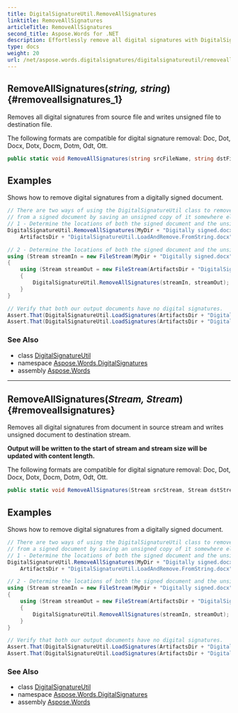 ```yaml
---
title: DigitalSignatureUtil.RemoveAllSignatures
linktitle: RemoveAllSignatures
articleTitle: RemoveAllSignatures
second_title: Aspose.Words for .NET
description: Effortlessly remove all digital signatures with DigitalSignatureUtil's RemoveAllSignatures method. Transform your signed files into clean, unsigned versions easily!
type: docs
weight: 20
url: /net/aspose.words.digitalsignatures/digitalsignatureutil/removeallsignatures/
---
```

## RemoveAllSignatures(*string, string*) {#removeallsignatures_1}

Removes all digital signatures from source file and writes unsigned file to destination file.

The following formats are compatible for digital signature removal: Doc, Dot, Docx, Dotx, Docm, Dotm, Odt, Ott.

```csharp
public static void RemoveAllSignatures(string srcFileName, string dstFileName)
```

## Examples

Shows how to remove digital signatures from a digitally signed document.

```csharp
// There are two ways of using the DigitalSignatureUtil class to remove digital signatures
// from a signed document by saving an unsigned copy of it somewhere else in the local file system.
// 1 - Determine the locations of both the signed document and the unsigned copy by filename strings:
DigitalSignatureUtil.RemoveAllSignatures(MyDir + "Digitally signed.docx",
    ArtifactsDir + "DigitalSignatureUtil.LoadAndRemove.FromString.docx");

// 2 - Determine the locations of both the signed document and the unsigned copy by file streams:
using (Stream streamIn = new FileStream(MyDir + "Digitally signed.docx", FileMode.Open))
{
    using (Stream streamOut = new FileStream(ArtifactsDir + "DigitalSignatureUtil.LoadAndRemove.FromStream.docx", FileMode.Create))
    {
        DigitalSignatureUtil.RemoveAllSignatures(streamIn, streamOut);
    }
}

// Verify that both our output documents have no digital signatures.
Assert.That(DigitalSignatureUtil.LoadSignatures(ArtifactsDir + "DigitalSignatureUtil.LoadAndRemove.FromString.docx").Count, Is.EqualTo(0));
Assert.That(DigitalSignatureUtil.LoadSignatures(ArtifactsDir + "DigitalSignatureUtil.LoadAndRemove.FromStream.docx").Count, Is.EqualTo(0));
```

### See Also

* class [DigitalSignatureUtil](../)
* namespace [Aspose.Words.DigitalSignatures](../../../aspose.words.digitalsignatures/)
* assembly [Aspose.Words](../../../)

---

## RemoveAllSignatures(*Stream, Stream*) {#removeallsignatures}

Removes all digital signatures from document in source stream and writes unsigned document to destination stream.

**Output will be written to the start of stream and stream size will be updated with content length.**

The following formats are compatible for digital signature removal: Doc, Dot, Docx, Dotx, Docm, Dotm, Odt, Ott.

```csharp
public static void RemoveAllSignatures(Stream srcStream, Stream dstStream)
```

## Examples

Shows how to remove digital signatures from a digitally signed document.

```csharp
// There are two ways of using the DigitalSignatureUtil class to remove digital signatures
// from a signed document by saving an unsigned copy of it somewhere else in the local file system.
// 1 - Determine the locations of both the signed document and the unsigned copy by filename strings:
DigitalSignatureUtil.RemoveAllSignatures(MyDir + "Digitally signed.docx",
    ArtifactsDir + "DigitalSignatureUtil.LoadAndRemove.FromString.docx");

// 2 - Determine the locations of both the signed document and the unsigned copy by file streams:
using (Stream streamIn = new FileStream(MyDir + "Digitally signed.docx", FileMode.Open))
{
    using (Stream streamOut = new FileStream(ArtifactsDir + "DigitalSignatureUtil.LoadAndRemove.FromStream.docx", FileMode.Create))
    {
        DigitalSignatureUtil.RemoveAllSignatures(streamIn, streamOut);
    }
}

// Verify that both our output documents have no digital signatures.
Assert.That(DigitalSignatureUtil.LoadSignatures(ArtifactsDir + "DigitalSignatureUtil.LoadAndRemove.FromString.docx").Count, Is.EqualTo(0));
Assert.That(DigitalSignatureUtil.LoadSignatures(ArtifactsDir + "DigitalSignatureUtil.LoadAndRemove.FromStream.docx").Count, Is.EqualTo(0));
```

### See Also

* class [DigitalSignatureUtil](../)
* namespace [Aspose.Words.DigitalSignatures](../../../aspose.words.digitalsignatures/)
* assembly [Aspose.Words](../../../)

